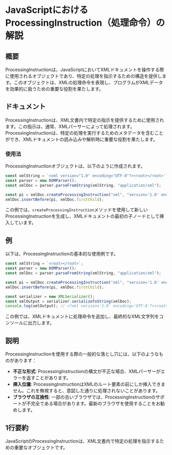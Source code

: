 <!--
Meta Description: # JavaScriptにおけるProcessingInstruction（処理命令）の解説 ## 概要 ProcessingInstructionは、JavaScriptにおいてXMLドキュメントを操作する際に使用されるオブジェクトであり、特定の処理を指示するための構造を提供します。このオブジェク...
Meta Keywords: const, xmldoc, xml, root, xmlstring
-->

# JavaScriptにおけるProcessingInstruction（処理命令）の解説

## 概要
ProcessingInstructionは、JavaScriptにおいてXMLドキュメントを操作する際に使用されるオブジェクトであり、特定の処理を指示するための構造を提供します。このオブジェクトは、XMLの処理命令を表現し、プログラムがXMLデータを効果的に扱うための重要な役割を果たします。

## ドキュメント
ProcessingInstructionは、XML文書内で特定の指示を提供するために使用されます。この指示は、通常、XMLパーサーによって処理されます。ProcessingInstructionは、特定の処理を実行するためのメタデータを含むことができ、XMLドキュメントの読み込みや解析時に重要な役割を果たします。

### 使用法
ProcessingInstructionオブジェクトは、以下のように作成されます。

```javascript
const xmlString = `<xml version="1.0" encoding="UTF-8"?><root></root>`;
const parser = new DOMParser();
const xmlDoc = parser.parseFromString(xmlString, "application/xml");

const pi = xmlDoc.createProcessingInstruction("xml", "version='1.0' encoding='UTF-8'");
xmlDoc.insertBefore(pi, xmlDoc.firstChild);
```

この例では、`createProcessingInstruction`メソッドを使用して新しいProcessingInstructionを生成し、XMLドキュメントの最初の子ノードとして挿入しています。

## 例
以下は、ProcessingInstructionの基本的な使用例です。

```javascript
const xmlString = `<root></root>`;
const parser = new DOMParser();
const xmlDoc = parser.parseFromString(xmlString, "application/xml");

const pi = xmlDoc.createProcessingInstruction("xml", "version='1.0' encoding='UTF-8'");
xmlDoc.insertBefore(pi, xmlDoc.firstChild);

const serializer = new XMLSerializer();
const xmlOutput = serializer.serializeToString(xmlDoc);
console.log(xmlOutput); // <?xml version='1.0' encoding='UTF-8'?><root></root>
```

この例では、XMLドキュメントに処理命令を追加し、最終的なXML文字列をコンソールに出力します。

## 説明
ProcessingInstructionを使用する際の一般的な落とし穴には、以下のようなものがあります：

- **不正な形式**: ProcessingInstructionの構文が不正な場合、XMLパーサーがエラーを返すことがあります。
- **挿入位置**: ProcessingInstructionはXMLのルート要素の前にしか挿入できません。これを無視すると、意図した通りに処理されないことがあります。
- **ブラウザの互換性**: 一部の古いブラウザでは、ProcessingInstructionのサポートが不完全である場合があります。最新のブラウザを使用することをお勧めします。

## 1行要約
JavaScriptのProcessingInstructionは、XML文書内で特定の処理を指示するための重要なオブジェクトです。